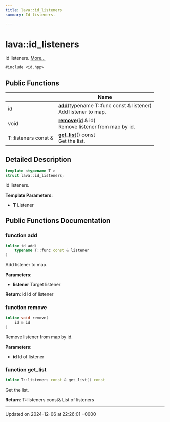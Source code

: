 ```yaml
---
title: lava::id_listeners
summary: Id listeners. 

---
```


# lava::id_listeners



Id listeners.  [More...](#detailed-description)


`#include <id.hpp>`

## Public Functions

|                | Name           |
| -------------- | -------------- |
| [id](/_doxybook/Classes/structlava_1_1id.md) | **[add](/_doxybook/Classes/structlava_1_1id__listeners.md#function-add)**(typename T::func const & listener)<br>Add listener to map.  |
| void | **[remove](/_doxybook/Classes/structlava_1_1id__listeners.md#function-remove)**([id](/_doxybook/Classes/structlava_1_1id.md) & id)<br>Remove listener from map by id.  |
| T::listeners const & | **[get_list](/_doxybook/Classes/structlava_1_1id__listeners.md#function-get-list)**() const<br>Get the list.  |

## Detailed Description

```cpp
template <typename T >
struct lava::id_listeners;
```

Id listeners. 

**Template Parameters**: 

  * **T** Listener 

## Public Functions Documentation

### function add

```cpp
inline id add(
    typename T::func const & listener
)
```

Add listener to map. 

**Parameters**: 

  * **listener** Target listener 


**Return**: id Id of listener 

### function remove

```cpp
inline void remove(
    id & id
)
```

Remove listener from map by id. 

**Parameters**: 

  * **id** Id of listener 


### function get_list

```cpp
inline T::listeners const & get_list() const
```

Get the list. 

**Return**: T::listeners const& List of listeners 

-------------------------------

Updated on 2024-12-06 at 22:26:01 +0000